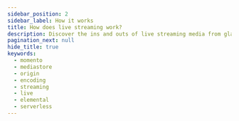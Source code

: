```yaml
---
sidebar_position: 2
sidebar_label: How it works
title: How does live streaming work?
description: Discover the ins and outs of live streaming media from glass to glass
pagination_next: null
hide_title: true
keywords:
  - momento
  - mediastore
  - origin
  - encoding
  - streaming
  - live
  - elemental
  - serverless
---
```

